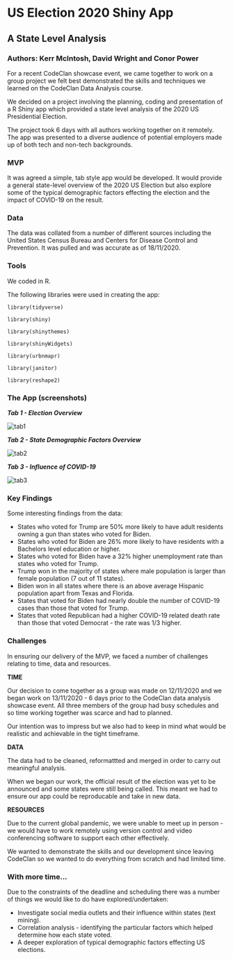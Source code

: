 # US Election 2020 Shiny App

## A State Level Analysis

### Authors: Kerr McIntosh, David Wright and Conor Power​

For a recent CodeClan showcase event, we came together to work on a group project we felt best demonstrated the skills and techniques we learned on the CodeClan Data Analysis course. 

We decided on a project involving the planning, coding and presentation of a R Shiny app which provided a state level analysis of the 2020 US Presidential Election.

The project took 6 days with all authors working together on it remotely. The app was presented to a diverse audience of potential employers made up of both tech and non-tech backgrounds.


### MVP

It was agreed a simple, tab style app would be developed. It would provide a general state-level overview of the 2020 US Election but also explore some of the typical demographic factors effecting the election and the impact of COVID-19 on the result.


### Data

The data was collated from a number of different sources including the United States Census Bureau and Centers for Disease Control and Prevention. It was pulled and was accurate as of 18/11/2020.


### Tools

We coded in R.

The following libraries were used in creating the app:

`library(tidyverse)`

`library(shiny)`

`library(shinythemes)`

`library(shinyWidgets)`

`library(urbnmapr)`

`library(janitor)`

`library(reshape2)`


### The App (screenshots)

**_Tab 1 - Election Overview_**

![tab1](/Users/conorpower/Documents/data_projects/us_election_project/tab1.png)

**_Tab 2 - State Demographic Factors Overview_**

![tab2](/Users/conorpower/Documents/data_projects/us_election_project/tab2.png)

_**Tab 3 - Influence of COVID-19**_

![tab3](/Users/conorpower/Documents/data_projects/us_election_project/tab3.png)


### Key Findings 

Some interesting findings from the data:

* States who voted for Trump are 50% more likely to have adult residents owning a gun than states who voted for Biden.
* States who voted for Biden are 26% more likely to have residents with a Bachelors level education or higher. 
* States who voted for Biden have a 32% higher unemployment rate than states who voted for Trump.
* Trump won in the majority of states where male population is larger than female population (7 out of 11 states).
* Biden won in all states where there is an above average Hispanic population apart from Texas and Florida.
* States that voted for Biden had nearly double the number of COVID-19 cases than those that voted for Trump.
* States that voted Republican had a higher COVID-19 related death rate than those that voted Democrat - the rate was 1/3 higher.


### Challenges 

In ensuring our delivery of the MVP, we faced a number of challenges relating to time, data and resources. 

**TIME**

Our decision to come together as a group was made on 12/11/2020 and we began work on 13/11/2020 - 6 days prior to the CodeClan data analysis showcase event. All three members of the group had busy schedules and so time working together was scarce and had to planned. 

Our intention was to impress but we also had to keep in mind what would be realistic and achievable in the tight timeframe.

**DATA**

The data had to be cleaned, reformattted and merged in order to carry out meaningful analysis.

When we began our work, the official result of the election was yet to be announced and some states were still being called. This meant we had to ensure our app could be reproducable and take in new data. 


**RESOURCES**

Due to the current global pandemic, we were unable to meet up in person - we would have to work remotely using version control and video conferencing software to support each other effectively.

We wanted to demonstrate the skills and our development since leaving CodeClan so we wanted to do everything from scratch and had limited time.


### With more time...

Due to the constraints of the deadline and scheduling there was a number of things we would like to do have explored/undertaken:

* Investigate social media outlets and their influence within states (text mining).
* Correlation analysis - identifying the particular factors which helped determine how each state voted.
* A deeper exploration of typical demographic factors effecting US elections.








 


